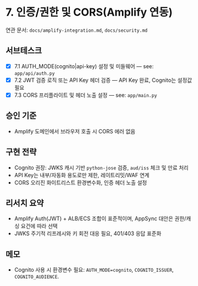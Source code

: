 # 7. 인증/권한 및 CORS(Amplify 연동)

연관 문서: `docs/amplify-integration.md`, `docs/security.md`

## 서브테스크

- [x] 7.1 AUTH_MODE(cognito|api-key) 설정 및 미들웨어 — see: `app/api/auth.py`
- [x] 7.2 JWT 검증 로직 또는 API Key 헤더 검증 — API Key 완료, Cognito는 설정값 필요
- [x] 7.3 CORS 프리플라이트 및 헤더 노출 설정 — see: `app/main.py`

## 승인 기준

- Amplify 도메인에서 브라우저 호출 시 CORS 에러 없음

## 구현 전략

- Cognito 권장: JWKS 캐시 기반 `python-jose` 검증, `aud/iss` 체크 및 만료 처리
- API Key는 내부/자동화 용도로만 제한, 레이트리밋/WAF 연계
- CORS 오리진 화이트리스트 환경변수화, 인증 헤더 노출 설정

## 리서치 요약

- Amplify Auth(JWT) + ALB/ECS 조합이 표준적이며, AppSync 대안은 권한/캐싱 요건에 따라 선택
- JWKS 주기적 리프레시와 키 회전 대응 필요, 401/403 응답 표준화

## 메모

- Cognito 사용 시 환경변수 필요: `AUTH_MODE=cognito`, `COGNITO_ISSUER`, `COGNITO_AUDIENCE`.

